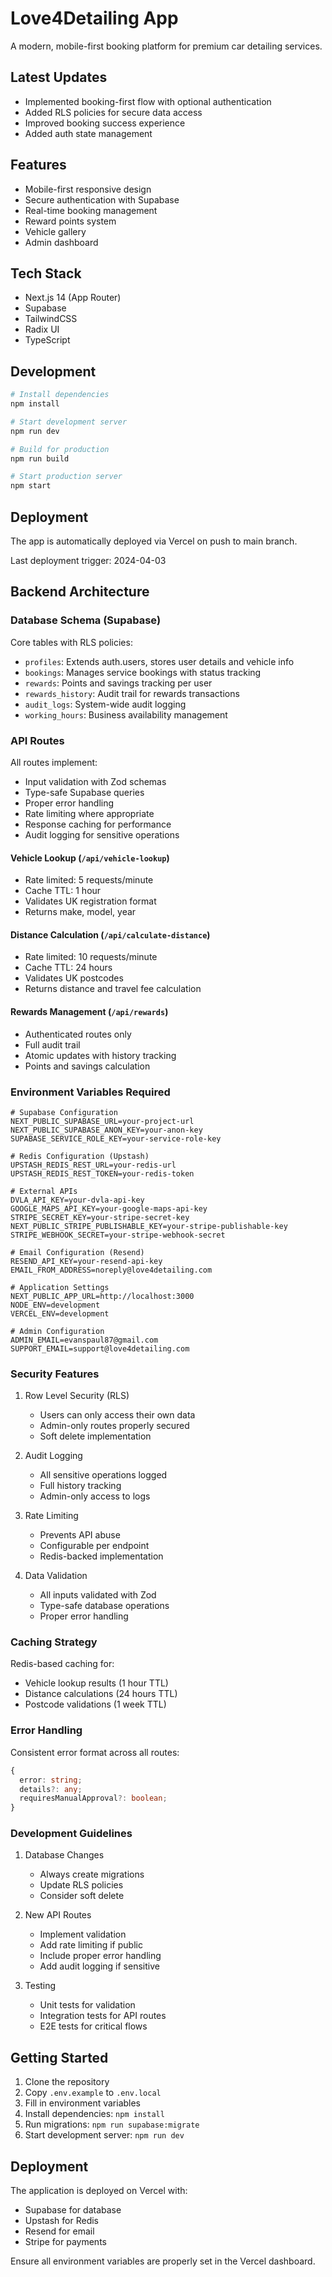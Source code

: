 # Love4Detailing App

A modern, mobile-first booking platform for premium car detailing services.

## Latest Updates

- Implemented booking-first flow with optional authentication
- Added RLS policies for secure data access
- Improved booking success experience
- Added auth state management

## Features

- Mobile-first responsive design
- Secure authentication with Supabase
- Real-time booking management
- Reward points system
- Vehicle gallery
- Admin dashboard

## Tech Stack

- Next.js 14 (App Router)
- Supabase
- TailwindCSS
- Radix UI
- TypeScript

## Development

```bash
# Install dependencies
npm install

# Start development server
npm run dev

# Build for production
npm run build

# Start production server
npm start
```

## Deployment

The app is automatically deployed via Vercel on push to main branch.

Last deployment trigger: 2024-04-03

## Backend Architecture

### Database Schema (Supabase)

Core tables with RLS policies:
- `profiles`: Extends auth.users, stores user details and vehicle info
- `bookings`: Manages service bookings with status tracking
- `rewards`: Points and savings tracking per user
- `rewards_history`: Audit trail for rewards transactions
- `audit_logs`: System-wide audit logging
- `working_hours`: Business availability management

### API Routes

All routes implement:
- Input validation with Zod schemas
- Type-safe Supabase queries
- Proper error handling
- Rate limiting where appropriate
- Response caching for performance
- Audit logging for sensitive operations

#### Vehicle Lookup (`/api/vehicle-lookup`)
- Rate limited: 5 requests/minute
- Cache TTL: 1 hour
- Validates UK registration format
- Returns make, model, year

#### Distance Calculation (`/api/calculate-distance`)
- Rate limited: 10 requests/minute
- Cache TTL: 24 hours
- Validates UK postcodes
- Returns distance and travel fee calculation

#### Rewards Management (`/api/rewards`)
- Authenticated routes only
- Full audit trail
- Atomic updates with history tracking
- Points and savings calculation

### Environment Variables Required

```env
# Supabase Configuration
NEXT_PUBLIC_SUPABASE_URL=your-project-url
NEXT_PUBLIC_SUPABASE_ANON_KEY=your-anon-key
SUPABASE_SERVICE_ROLE_KEY=your-service-role-key

# Redis Configuration (Upstash)
UPSTASH_REDIS_REST_URL=your-redis-url
UPSTASH_REDIS_REST_TOKEN=your-redis-token

# External APIs
DVLA_API_KEY=your-dvla-api-key
GOOGLE_MAPS_API_KEY=your-google-maps-api-key
STRIPE_SECRET_KEY=your-stripe-secret-key
NEXT_PUBLIC_STRIPE_PUBLISHABLE_KEY=your-stripe-publishable-key
STRIPE_WEBHOOK_SECRET=your-stripe-webhook-secret

# Email Configuration (Resend)
RESEND_API_KEY=your-resend-api-key
EMAIL_FROM_ADDRESS=noreply@love4detailing.com

# Application Settings
NEXT_PUBLIC_APP_URL=http://localhost:3000
NODE_ENV=development
VERCEL_ENV=development

# Admin Configuration
ADMIN_EMAIL=evanspaul87@gmail.com
SUPPORT_EMAIL=support@love4detailing.com
```

### Security Features

1. Row Level Security (RLS)
   - Users can only access their own data
   - Admin-only routes properly secured
   - Soft delete implementation

2. Audit Logging
   - All sensitive operations logged
   - Full history tracking
   - Admin-only access to logs

3. Rate Limiting
   - Prevents API abuse
   - Configurable per endpoint
   - Redis-backed implementation

4. Data Validation
   - All inputs validated with Zod
   - Type-safe database operations
   - Proper error handling

### Caching Strategy

Redis-based caching for:
- Vehicle lookup results (1 hour TTL)
- Distance calculations (24 hours TTL)
- Postcode validations (1 week TTL)

### Error Handling

Consistent error format across all routes:
```typescript
{
  error: string;
  details?: any;
  requiresManualApproval?: boolean;
}
```

### Development Guidelines

1. Database Changes
   - Always create migrations
   - Update RLS policies
   - Consider soft delete

2. New API Routes
   - Implement validation
   - Add rate limiting if public
   - Include proper error handling
   - Add audit logging if sensitive

3. Testing
   - Unit tests for validation
   - Integration tests for API routes
   - E2E tests for critical flows

## Getting Started

1. Clone the repository
2. Copy `.env.example` to `.env.local`
3. Fill in environment variables
4. Install dependencies: `npm install`
5. Run migrations: `npm run supabase:migrate`
6. Start development server: `npm run dev`

## Deployment

The application is deployed on Vercel with:
- Supabase for database
- Upstash for Redis
- Resend for email
- Stripe for payments

Ensure all environment variables are properly set in the Vercel dashboard.
